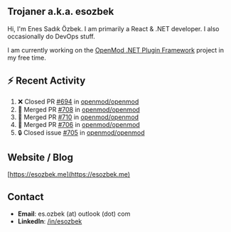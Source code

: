 ##  Trojaner a.k.a. esozbek
Hi, I'm Enes Sadık Özbek. I am primarily a React & .NET developer. I also occasionally do DevOps stuff.

I am currently working on the [OpenMod .NET Plugin Framework](https://github.com/openmod/openmod) project in my free time. 

## :zap: Recent Activity

<!--START_SECTION:activity-->
1. ❌ Closed PR [#694](https://github.com/openmod/openmod/pull/694) in [openmod/openmod](https://github.com/openmod/openmod)
2. 🎉 Merged PR [#708](https://github.com/openmod/openmod/pull/708) in [openmod/openmod](https://github.com/openmod/openmod)
3. 🎉 Merged PR [#710](https://github.com/openmod/openmod/pull/710) in [openmod/openmod](https://github.com/openmod/openmod)
4. 🎉 Merged PR [#706](https://github.com/openmod/openmod/pull/706) in [openmod/openmod](https://github.com/openmod/openmod)
5. 🔒 Closed issue [#705](https://github.com/openmod/openmod/issues/705) in [openmod/openmod](https://github.com/openmod/openmod)
<!--END_SECTION:activity-->

## Website / Blog
[https://esozbek.me](https://esozbek.me)

## Contact
- **Email**: es.ozbek (at) outlook (dot) com
- **LinkedIn**: [/in/esozbek](https://linkedin.com/in/esozbek)
